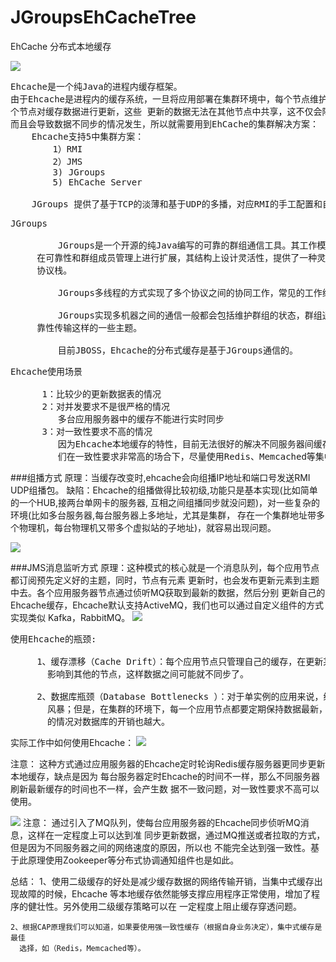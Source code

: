 # JGroupsEhCacheTree
EhCache 分布式本地缓存


![](https://i.imgur.com/rNJiYWH.png)

<pre>
Ehcache是一个纯Java的进程内缓存框架。
由于Ehcache是进程内的缓存系统，一旦将应用部署在集群环境中，每个节点维护各自的缓存数据，当某
个节点对缓存数据进行更新，这些 更新的数据无法在其他节点中共享，这不仅会降低节点运行的效率，
而且会导致数据不同步的情况发生，所以就需要用到EhCache的集群解决方案：
    Ehcache支持5中集群方案：
        1）RMI
        2）JMS
        3) JGroups
        5) EhCache Server

    JGroups 提供了基于TCP的淡薄和基于UDP的多播，对应RMI的手工配置和自动发现。
</pre>

<pre>
JGroups

         JGroups是一个开源的纯Java编写的可靠的群组通信工具。其工作模式基于IP多播，但可以
     在可靠性和群组成员管理上进行扩展，其结构上设计灵活性，提供了一种灵活兼容多种协议的
     协议栈。

         JGroups多线程的方式实现了多个协议之间的协同工作，常见的工作线程有心跳检测，诊断等。

         JGroups实现多机器之间的通信一般都会包括维护群组的状态，群组通信协议，群组数据可
     靠性传输这样的一些主题。

         目前JBOSS，Ehcache的分布式缓存是基于JGroups通信的。
</pre>

<pre>
Ehcache使用场景

      1：比较少的更新数据表的情况
      2：对并发要求不是很严格的情况
         多台应用服务器中的缓存不能进行实时同步
      3：对一致性要求不高的情况
         因为Ehcache本地缓存的特性，目前无法很好的解决不同服务器间缓存同步的问题，所以我
         们在一致性要求非常高的场合下，尽量使用Redis、Memcached等集中式缓存。
</pre>

###组播方式
原理：当缓存改变时,ehcache会向组播IP地址和端口号发送RMI UDP组播包。
缺陷：Ehcache的组播做得比较初级,功能只是基本实现(比如简单的一个HUB,接两台单网卡的服务器,
互相之间组播同步就没问题)，对一些复杂的环境(比如多台服务器,每台服务器上多地址，尤其是集群，
存在一个集群地址带多个物理机，每台物理机又带多个虚拟站的子地址)，就容易出现问题。

![](https://i.imgur.com/IS5o6Sk.png)

###JMS消息监听方式
原理：这种模式的核心就是一个消息队列，每个应用节点都订阅预先定义好的主题，同时，节点有元素
更新时，也会发布更新元素到主题中去。各个应用服务器节点通过侦听MQ获取到最新的数据，然后分别
更新自己的Ehcache缓存，Ehcache默认支持ActiveMQ，我们也可以通过自定义组件的方式实现类似
Kafka，RabbitMQ。
![](https://i.imgur.com/VPfjxje.png)

<pre>
使用Ehcache的瓶颈:

     1、缓存漂移（Cache Drift）：每个应用节点只管理自己的缓存，在更新某个节点的时候，不会
       影响到其他的节点，这样数据之间可能就不同步了。

     2、数据库瓶颈（Database Bottlenecks ）：对于单实例的应用来说，缓存可以保护数据库的读
       风暴；但是，在集群的环境下，每一个应用节点都要定期保持数据最新，节点越多，要维持这样
       的情况对数据库的开销也越大。
</pre>

实际工作中如何使用Ehcache：
![](https://i.imgur.com/21Txqfa.png)

注意：
    这种方式通过应用服务器的Ehcache定时轮询Redis缓存服务器更同步更新本地缓存，缺点是因为
    每台服务器定时Ehcache的时间不一样，那么不同服务器刷新最新缓存的时间也不一样，会产生数
    据不一致问题，对一致性要求不高可以使用。

![](https://i.imgur.com/w0MFLkh.png)
注意：
    通过引入了MQ队列，使每台应用服务器的Ehcache同步侦听MQ消息，这样在一定程度上可以达到准
    同步更新数据，通过MQ推送或者拉取的方式，但是因为不同服务器之间的网络速度的原因，所以也
    不能完全达到强一致性。基于此原理使用Zookeeper等分布式协调通知组件也是如此。

总结：
    1、使用二级缓存的好处是减少缓存数据的网络传输开销，当集中式缓存出现故障的时候，Ehcache
      等本地缓存依然能够支撑应用程序正常使用，增加了程序的健壮性。另外使用二级缓存策略可以在
      一定程度上阻止缓存穿透问题。

    2、根据CAP原理我们可以知道，如果要使用强一致性缓存（根据自身业务决定），集中式缓存是最佳
      选择，如（Redis，Memcached等）。

